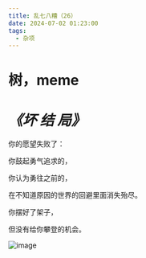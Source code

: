 ```yaml
---
title: 乱七八糟（26）
date: 2024-07-02 01:23:00
tags:
  - 杂项
---
```


# 树，meme

# *《坏 结 局》*
你的愿望失败了：

你鼓起勇气追求的，

你认为勇往之前的，

在不知道原因的世界的回避里面消失殆尽。

你摆好了架子，

但没有给你攀登的机会。

![image](https://img.niki.ink/i/2024/07/02/1sn3zy.jpg)
